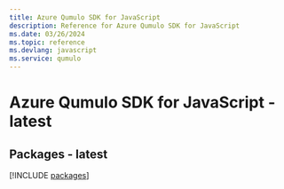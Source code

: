 ```yaml
---
title: Azure Qumulo SDK for JavaScript
description: Reference for Azure Qumulo SDK for JavaScript
ms.date: 03/26/2024
ms.topic: reference
ms.devlang: javascript
ms.service: qumulo
---
```

# Azure Qumulo SDK for JavaScript - latest
## Packages - latest
[!INCLUDE [packages](qumulo-index.md)]